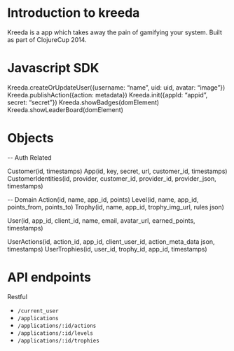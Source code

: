 # Introduction to kreeda

Kreeda is a app which takes away the pain of gamifying your system. Built as part of ClojureCup 2014.

# Javascript SDK
<script src=“http://kreeda.clojurecup.com/assets/js/sdk.js”></script>
Kreeda.createOrUpdateUser({username: “name”, uid: uid, avatar: “image”})
Kreeda.publishAction({action: metadata})
Kreeda.init({appId: “appid”, secret: “secret”})
Kreeda.showBadges(domElement)
Kreeda.showLeaderBoard(domElement)

# Objects

-- Auth Related

Customer(id, timestamps)
App(id, key, secret, url, customer_id, timestamps)
CustomerIdentities(id, provider, customer_id, provider_id, provider_json, timestamps)


-- Domain
Action(id, name, app_id, points)
Level(id, name, app_id, points_from, points_to)
Trophy(id, name, app_id, trophy_img_url, rules json)

User(id, app_id, client_id, name, email, avatar_url, earned_points, timestamps)

UserActions(id, action_id, app_id, client_user_id, action_meta_data json, timestamps)
UserTrophies(id, user_id, trophy_id, app_id, timestamps)

# API endpoints

Restful

 * `/current_user`
 * `/applications`
 * `/applications/:id/actions`
 * `/applications/:id/levels`
 * `/applications/:id/trophies`

